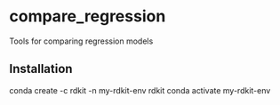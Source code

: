 # compare_regression
Tools for comparing regression models
 
## Installation
 
 conda create -c rdkit -n my-rdkit-env rdkit
 conda activate my-rdkit-env
 
 
 
